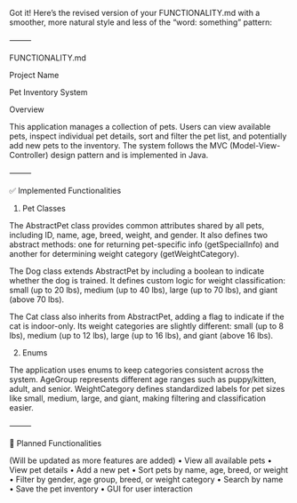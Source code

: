 Got it! Here’s the revised version of your FUNCTIONALITY.md with a smoother, more natural style and less of the “word: something” pattern:

⸻

FUNCTIONALITY.md

Project Name

Pet Inventory System

Overview

This application manages a collection of pets. Users can view available pets, inspect individual pet details, sort and filter the pet list, and potentially add new pets to the inventory. The system follows the MVC (Model-View-Controller) design pattern and is implemented in Java.

⸻

✅ Implemented Functionalities

1. Pet Classes

The AbstractPet class provides common attributes shared by all pets, including ID, name, age, breed, weight, and gender. It also defines two abstract methods: one for returning pet-specific info (getSpecialInfo) and another for determining weight category (getWeightCategory).

The Dog class extends AbstractPet by including a boolean to indicate whether the dog is trained. It defines custom logic for weight classification: small (up to 20 lbs), medium (up to 40 lbs), large (up to 70 lbs), and giant (above 70 lbs).

The Cat class also inherits from AbstractPet, adding a flag to indicate if the cat is indoor-only. Its weight categories are slightly different: small (up to 8 lbs), medium (up to 12 lbs), large (up to 16 lbs), and giant (above 16 lbs).

2. Enums

The application uses enums to keep categories consistent across the system.
AgeGroup represents different age ranges such as puppy/kitten, adult, and senior.
WeightCategory defines standardized labels for pet sizes like small, medium, large, and giant, making filtering and classification easier.

⸻

🧩 Planned Functionalities

(Will be updated as more features are added)
	•	View all available pets
	•	View pet details
	•	Add a new pet
	•	Sort pets by name, age, breed, or weight
	•	Filter by gender, age group, breed, or weight category
	•	Search by name
	•	Save the pet inventory
	•	GUI for user interaction

